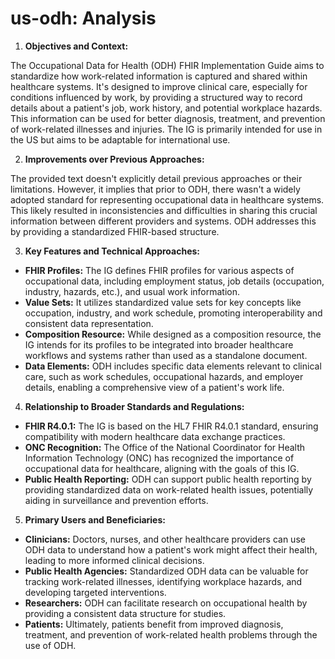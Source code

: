 # us-odh: Analysis

1. **Objectives and Context:**

The Occupational Data for Health (ODH) FHIR Implementation Guide aims to standardize how work-related information is captured and shared within healthcare systems. It's designed to improve clinical care, especially for conditions influenced by work, by providing a structured way to record details about a patient's job, work history, and potential workplace hazards. This information can be used for better diagnosis, treatment, and prevention of work-related illnesses and injuries. The IG is primarily intended for use in the US but aims to be adaptable for international use.

2. **Improvements over Previous Approaches:**

The provided text doesn't explicitly detail previous approaches or their limitations. However, it implies that prior to ODH, there wasn't a widely adopted standard for representing occupational data in healthcare systems. This likely resulted in inconsistencies and difficulties in sharing this crucial information between different providers and systems. ODH addresses this by providing a standardized FHIR-based structure.

3. **Key Features and Technical Approaches:**

- **FHIR Profiles:** The IG defines FHIR profiles for various aspects of occupational data, including employment status, job details (occupation, industry, hazards, etc.), and usual work information.
- **Value Sets:** It utilizes standardized value sets for key concepts like occupation, industry, and work schedule, promoting interoperability and consistent data representation.
- **Composition Resource:** While designed as a composition resource, the IG intends for its profiles to be integrated into broader healthcare workflows and systems rather than used as a standalone document.
- **Data Elements:** ODH includes specific data elements relevant to clinical care, such as work schedules, occupational hazards, and employer details, enabling a comprehensive view of a patient's work life.

4. **Relationship to Broader Standards and Regulations:**

- **FHIR R4.0.1:** The IG is based on the HL7 FHIR R4.0.1 standard, ensuring compatibility with modern healthcare data exchange practices.
- **ONC Recognition:** The Office of the National Coordinator for Health Information Technology (ONC) has recognized the importance of occupational data for healthcare, aligning with the goals of this IG.
- **Public Health Reporting:** ODH can support public health reporting by providing standardized data on work-related health issues, potentially aiding in surveillance and prevention efforts.

5. **Primary Users and Beneficiaries:**

- **Clinicians:**  Doctors, nurses, and other healthcare providers can use ODH data to understand how a patient's work might affect their health, leading to more informed clinical decisions.
- **Public Health Agencies:** Standardized ODH data can be valuable for tracking work-related illnesses, identifying workplace hazards, and developing targeted interventions.
- **Researchers:** ODH can facilitate research on occupational health by providing a consistent data structure for studies.
- **Patients:** Ultimately, patients benefit from improved diagnosis, treatment, and prevention of work-related health problems through the use of ODH. 
